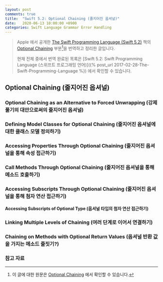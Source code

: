 ```yaml
---
layout: post
comments: true
title:  "Swift 5.2: Optional Chaining (줄지어진 옵셔널)"
date:   2020-06-13 10:00:00 +0900
categories: Swift Language Grammar Error Handling
---
```


> Apple 에서 공개한 [The Swift Programming Language (Swift 5.2)](https://docs.swift.org/swift-book/) 책의 [Optional Chaining](https://docs.swift.org/swift-book/LanguageGuide/Enumerations.html) 부분[^Optional-Chaining]을 번역하고 정리한 글입니다.
>
> 현재 전체 중에서 번역 완료된 목록은 [Swift 5.2: Swift Programming Language (스위프트 프로그래밍 언어)]({% post_url 2017-02-28-The-Swift-Programming-Language %}) 에서 확인할 수 있습니다.

## Optional Chaining (줄지어진 옵셔널)

### Optional Chaining as an Alternative to Forced Unwrapping (강제 풀기의 대안으로써의 줄지어진 옵셔널)

### Defining Model Classes for Optional Chaining (줄지어진 옵셔널에 대한 클래스 모델 정의하기)

### Accessing Properties Through Optional Chaining (줄지어진 옵셔널을 통해 속성 접근하기)

### Call Methods Through Optional Chaining (줄지어진 옵셔널을 통해 메소드 호출하기)

### Accessing Subscripts Through Optional Chaining (줄지어진 옵셔널을 통해 첨자 연산 접근하기)

#### Accessing Subscripts of Optional Type (옵셔널 타입의 첨자 연산 접근하기)

### Linking Multiple Levels of Chaining (여러 단계로 이어서 연결하기)

### Chaining on Methods with Optional Return Values (옵셔널 반환 값을 가지는 메소드 줄짓기?)

### 참고 자료

[^Optional-Chaining]: 이 글에 대한 원문은 [Optional Chaining](https://docs.swift.org/swift-book/LanguageGuide/Enumerations.html) 에서 확인할 수 있습니다.

